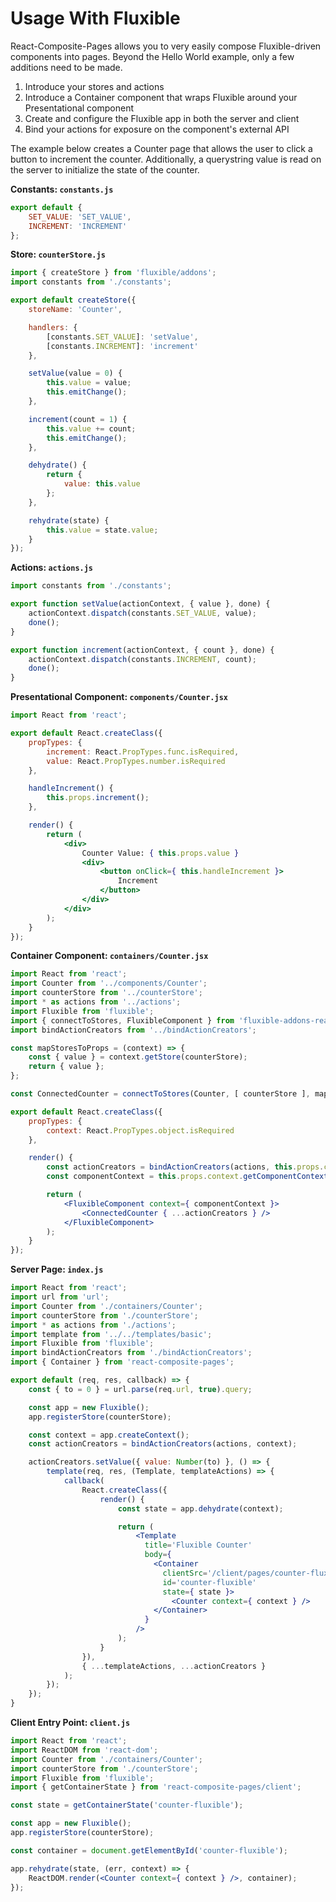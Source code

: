 # Usage With Fluxible

React-Composite-Pages allows you to very easily compose Fluxible-driven components into pages.  Beyond the Hello World example, only a few additions need to be made.

1. Introduce your stores and actions
1. Introduce a Container component that wraps Fluxible around your Presentational component
1. Create and configure the Fluxible app in both the server and client
1. Bind your actions for exposure on the component's external API

The example below creates a Counter page that allows the user to click a button to increment the counter.  Additionally, a querystring value is read on the server to initialize the state of the counter.

**Constants: `constants.js`**

``` js
export default {
    SET_VALUE: 'SET_VALUE',
    INCREMENT: 'INCREMENT'
};
```

**Store: `counterStore.js`**

``` js
import { createStore } from 'fluxible/addons';
import constants from './constants';

export default createStore({
    storeName: 'Counter',

    handlers: {
        [constants.SET_VALUE]: 'setValue',
        [constants.INCREMENT]: 'increment'
    },

    setValue(value = 0) {
        this.value = value;
        this.emitChange();
    },

    increment(count = 1) {
        this.value += count;
        this.emitChange();
    },

    dehydrate() {
        return {
            value: this.value
        };
    },

    rehydrate(state) {
        this.value = state.value;
    }
});
```

**Actions: `actions.js`**

``` js
import constants from './constants';

export function setValue(actionContext, { value }, done) {
    actionContext.dispatch(constants.SET_VALUE, value);
    done();
}

export function increment(actionContext, { count }, done) {
    actionContext.dispatch(constants.INCREMENT, count);
    done();
}
```

**Presentational Component: `components/Counter.jsx`**

``` jsx
import React from 'react';

export default React.createClass({
    propTypes: {
        increment: React.PropTypes.func.isRequired,
        value: React.PropTypes.number.isRequired
    },

    handleIncrement() {
        this.props.increment();
    },

    render() {
        return (
            <div>
                Counter Value: { this.props.value }
                <div>
                    <button onClick={ this.handleIncrement }>
                        Increment
                    </button>
                </div>
            </div>
        );
    }
});
```

**Container Component: `containers/Counter.jsx`**

``` jsx
import React from 'react';
import Counter from '../components/Counter';
import counterStore from '../counterStore';
import * as actions from '../actions';
import Fluxible from 'fluxible';
import { connectToStores, FluxibleComponent } from 'fluxible-addons-react';
import bindActionCreators from '../bindActionCreators';

const mapStoresToProps = (context) => {
    const { value } = context.getStore(counterStore);
    return { value };
};

const ConnectedCounter = connectToStores(Counter, [ counterStore ], mapStoresToProps);

export default React.createClass({
    propTypes: {
        context: React.PropTypes.object.isRequired
    },

    render() {
        const actionCreators = bindActionCreators(actions, this.props.context);
        const componentContext = this.props.context.getComponentContext();

        return (
            <FluxibleComponent context={ componentContext }>
                <ConnectedCounter { ...actionCreators } />
            </FluxibleComponent>
        );
    }
});
```

**Server Page: `index.js`**

``` jsx
import React from 'react';
import url from 'url';
import Counter from './containers/Counter';
import counterStore from './counterStore';
import * as actions from './actions';
import template from '../../templates/basic';
import Fluxible from 'fluxible';
import bindActionCreators from './bindActionCreators';
import { Container } from 'react-composite-pages';

export default (req, res, callback) => {
    const { to = 0 } = url.parse(req.url, true).query;

    const app = new Fluxible();
    app.registerStore(counterStore);

    const context = app.createContext();
    const actionCreators = bindActionCreators(actions, context);

    actionCreators.setValue({ value: Number(to) }, () => {
        template(req, res, (Template, templateActions) => {
            callback(
                React.createClass({
                    render() {
                        const state = app.dehydrate(context);

                        return (
                            <Template
                              title='Fluxible Counter'
                              body={
                                <Container
                                  clientSrc='/client/pages/counter-fluxible.js'
                                  id='counter-fluxible'
                                  state={ state }>
                                    <Counter context={ context } />
                                </Container>
                              }
                            />
                        );
                    }
                }),
                { ...templateActions, ...actionCreators }
            );
        });
    });
}
```

**Client Entry Point: `client.js`**

``` jsx
import React from 'react';
import ReactDOM from 'react-dom';
import Counter from './containers/Counter';
import counterStore from './counterStore';
import Fluxible from 'fluxible';
import { getContainerState } from 'react-composite-pages/client';

const state = getContainerState('counter-fluxible');

const app = new Fluxible();
app.registerStore(counterStore);

const container = document.getElementById('counter-fluxible');

app.rehydrate(state, (err, context) => {
    ReactDOM.render(<Counter context={ context } />, container);
});
```
